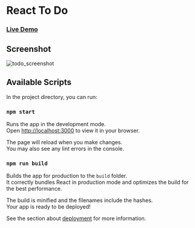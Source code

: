 # React To Do

### [Live Demo](https://react-todo-alkimcaner.vercel.app/)

## Screenshot

![todo_screenshot](https://user-images.githubusercontent.com/17219339/168440117-bb538878-0d21-434c-aeac-7702134a9e27.png)

## Available Scripts

In the project directory, you can run:

### `npm start`

Runs the app in the development mode.\
Open [http://localhost:3000](http://localhost:3000) to view it in your browser.

The page will reload when you make changes.\
You may also see any lint errors in the console.

### `npm run build`

Builds the app for production to the `build` folder.\
It correctly bundles React in production mode and optimizes the build for the best performance.

The build is minified and the filenames include the hashes.\
Your app is ready to be deployed!

See the section about [deployment](https://facebook.github.io/create-react-app/docs/deployment) for more information.
